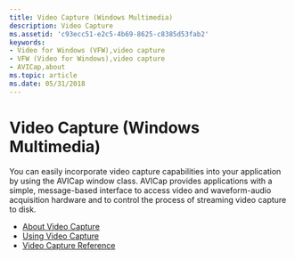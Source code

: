 ```yaml
---
title: Video Capture (Windows Multimedia)
description: Video Capture
ms.assetid: 'c93ecc51-e2c5-4b69-8625-c8385d53fab2'
keywords:
- Video for Windows (VFW),video capture
- VFW (Video for Windows),video capture
- AVICap,about
ms.topic: article
ms.date: 05/31/2018
---
```


# Video Capture (Windows Multimedia)

You can easily incorporate video capture capabilities into your application by using the AVICap window class. AVICap provides applications with a simple, message-based interface to access video and waveform-audio acquisition hardware and to control the process of streaming video capture to disk.

-   [About Video Capture](about-video-capture.md)
-   [Using Video Capture](using-video-capture.md)
-   [Video Capture Reference](video-capture-reference.md)

 

 




